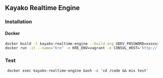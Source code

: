 ## Kayako Realtime Engine

### Installation

#### Docker

```bash
docker build -t kayako-realtime-engine --build-arg GDEV_PASSWORD=xxxxxxx .
docker run -it --name="kre" -e KRE_ENV=vagrant -e CONSUL_HOST='http://localhost:8500/' -p 8102:8102 kayako-realtime-engine
```

### Test
```
 docker exec kayako-realtime-engine bash -c 'cd /code && mix test'

```
